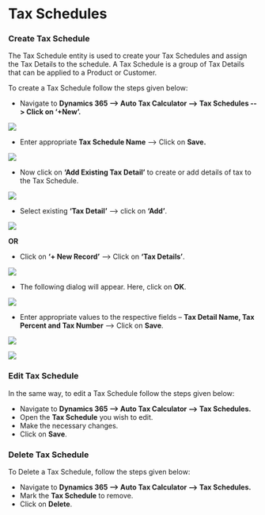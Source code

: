 # Tax Schedules

### Create Tax Schedule

The Tax Schedule entity is used to create your Tax Schedules and assign the Tax Details to the schedule. A Tax Schedule is a group of Tax Details that can be applied to a Product or Customer.

To create a Tax Schedule follow the steps given below:

* Navigate to **Dynamics 365 --> Auto Tax Calculator --> Tax Schedules --> Click on ‘+New’.**

![](<../../../.gitbook/assets/Tax Sch\_1 (2).png>)

* Enter appropriate **Tax Schedule Name** --> Click on **Save.**

![](<../../../.gitbook/assets/Tax Sch\_2 (2).png>)

* Now click on **‘Add Existing Tax Detail’** to create or add details of tax to the Tax Schedule.

![](<../../../.gitbook/assets/Tax Sch\_3 (1).png>)

* Select existing **‘Tax Detail’** --> click on **‘Add’**.&#x20;

![](<../../../.gitbook/assets/Tax Sch\_6 (1).png>)

**OR**

* Click on **‘+ New Record’** --> Click on **‘Tax Details’**.

![](<../../../.gitbook/assets/Tax Sch\_7 (1).png>)

* The following dialog will appear. Here, click on **OK**.

![](<../../../.gitbook/assets/Tax Sch\_8.png>)

* Enter appropriate values to the respective fields – **Tax Detail Name, Tax Percent and Tax Number** --> Click on **Save**.

![](<../../../.gitbook/assets/Tax Sch\_1 (1).png>)

![](<../../../.gitbook/assets/Tax Sch\_2.png>)

### Edit Tax Schedule

In the same way, to edit a Tax Schedule follow the steps given below:&#x20;

* Navigate to **Dynamics 365 --> Auto Tax Calculator --> Tax Schedules.**&#x20;
* Open the **Tax Schedule** you wish to edit.&#x20;
* Make the necessary changes.&#x20;
* Click on **Save**.

### Delete Tax Schedule

To Delete a Tax Schedule, follow the steps given below:&#x20;

* Navigate to **Dynamics 365 --> Auto Tax Calculator --> Tax Schedules.**&#x20;
* Mark the **Tax Schedule** to remove.&#x20;
* Click on **Delete**.

